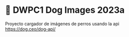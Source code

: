 # 🐶 DWPC1 Dog Images 2023a
Proyecto cargador de imágenes de perros usando la api https://dog.ceo/dog-api/
